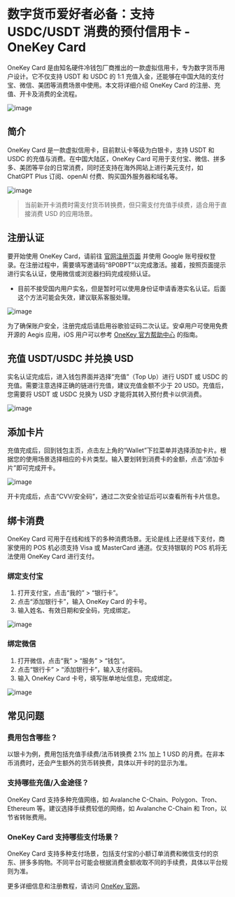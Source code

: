 # 数字货币爱好者必备：支持 USDC/USDT 消费的预付信用卡 - OneKey Card

OneKey Card 是由知名硬件冷钱包厂商推出的一款虚拟信用卡，专为数字货币用户设计。它不仅支持 USDT 和 USDC 的 1:1 充值入金，还能够在中国大陆的支付宝、微信、美团等消费场景中使用。本文将详细介绍 OneKey Card 的注册、充值、开卡及消费的全流程。

![image](https://github.com/user-attachments/assets/266c36fd-d36c-4796-8846-826b0c3dee49)


## 简介

OneKey Card 是一款虚拟信用卡，目前默认卡等级为白银卡，支持 USDT 和 USDC 的充值与消费。在中国大陆区，OneKey Card 可用于支付宝、微信、拼多多、美团等平台的日常消费，同时还支持在海外网站上进行美元支付，如 ChatGPT Plus 订阅、openAI 付费、购买国外服务器和域名等。

![image](https://github.com/user-attachments/assets/faad4995-0249-43c5-ad6c-3eb85f9c47d9)

> 当前新开卡消费时需支付货币转换费，但只需支付充值手续费，适合用于直接消费 USD 的应用场景。

## 注册认证

要开始使用 OneKey Card，请前往 [官网注册页面](https://bit.ly/4cNypKM) 并使用 Google 账号授权登录。在注册过程中，需要填写邀请码“8P0BPT”以完成激活。接着，按照页面提示进行实名认证，使用微信或浏览器扫码完成视频认证。
- 目前不接受国内用户实名，但是暂时可以使用身份证申请香港实名认证。后面这个方法可能会失效，建议联系客服处理。

![image](https://github.com/user-attachments/assets/1661f4bb-d332-4720-9c68-31bfe0f89ab3)


为了确保账户安全，注册完成后请启用谷歌验证码二次认证。安卓用户可使用免费开源的 Aegis 应用，iOS 用户可以参考 [OneKey 官方帮助中心](https://help.onekey.so/hc/zh-cn/articles/6739716879887) 的指南。

## 充值 USDT/USDC 并兑换 USD

实名认证完成后，进入钱包界面并选择“充值”（Top Up）进行 USDT 或 USDC 的充值。需要注意选择正确的链进行充值，建议充值金额不少于 20 USD。充值后，您需要将 USDT 或 USDC 兑换为 USD 才能将其转入预付费卡以供消费。

![image](https://github.com/user-attachments/assets/168be8e3-bff6-4e7c-a2fc-876abe0d3571)


## 添加卡片

充值完成后，回到钱包主页，点击左上角的“Wallet”下拉菜单并选择添加卡片。根据您的使用场景选择相应的卡片类型。输入要划转到消费卡的金额，点击“添加卡片”即可完成开卡。

![image](https://github.com/user-attachments/assets/1e19a10d-dc78-4e3e-8dd6-348fba45e685)

开卡完成后，点击“CVV/安全码”，通过二次安全验证后可以查看所有卡片信息。

## 绑卡消费

OneKey Card 可用于在线和线下的多种消费场景。无论是线上还是线下支付，商家使用的 POS 机必须支持 Visa 或 MasterCard 通道。仅支持银联的 POS 机将无法使用 OneKey Card 进行支付。

### 绑定支付宝

1. 打开支付宝，点击“我的” > “银行卡”。
2. 点击“添加银行卡”，输入 OneKey Card 的卡号。
3. 输入姓名、有效日期和安全码，完成绑定。

![image](https://github.com/user-attachments/assets/e42262aa-b13c-4a07-828e-e459e582b962)

### 绑定微信

1. 打开微信，点击“我” > “服务” > “钱包”。
2. 点击“银行卡” > “添加银行卡”，输入支付密码。
3. 输入 OneKey Card 卡号，填写账单地址信息，完成绑定。

![image](https://github.com/user-attachments/assets/3701e73e-1246-4bca-b101-2b6b2f86f4a1)

## 常见问题

### 费用包含哪些？

以银卡为例，费用包括充值手续费/法币转换费 2.1% 加上 1 USD 的月费。在非本币消费时，还会产生额外的货币转换费，具体以开卡时的显示为准。

### 支持哪些充值/入金途径？

OneKey Card 支持多种充值网络，如 Avalanche C-Chain、Polygon、Tron、Ethereum 等。建议选择手续费较低的网络，如 Avalanche C-Chain 和 Tron，以节省转账费用。

### OneKey Card 支持哪些支付场景？

OneKey Card 支持多种支付场景，包括支付宝的小额订单消费和微信支付的京东、拼多多购物。不同平台可能会根据消费金额收取不同的手续费，具体以平台规则为准。

更多详细信息和注册教程，请访问 [OneKey 官网](https://bit.ly/4cNypKM)。
